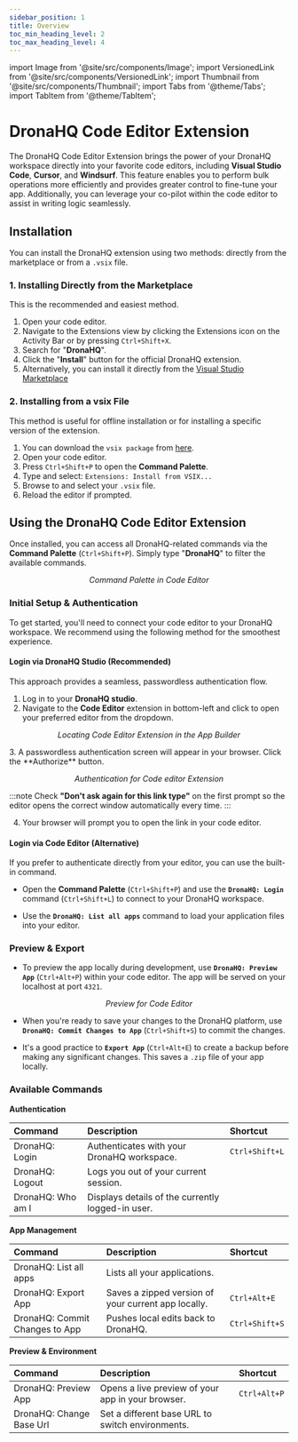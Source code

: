 ```yaml
---
sidebar_position: 1
title: Overview
toc_min_heading_level: 2
toc_max_heading_level: 4
---
```

import Image from '@site/src/components/Image';
import VersionedLink from '@site/src/components/VersionedLink';
import Thumbnail from '@site/src/components/Thumbnail';
import Tabs from '@theme/Tabs';
import TabItem from '@theme/TabItem';


# DronaHQ Code Editor Extension

The DronaHQ Code Editor Extension brings the power of your DronaHQ workspace directly into your favorite code editors, including **Visual Studio Code**, **Cursor**, and **Windsurf**. This feature enables you to perform bulk operations more efficiently and provides greater control to fine-tune your app. Additionally, you can leverage your co-pilot within the code editor to assist in writing logic seamlessly.

## Installation

You can install the DronaHQ extension using two methods: directly from the marketplace or from a `.vsix` file.

### 1. Installing Directly from the Marketplace

This is the recommended and easiest method.

1.  Open your code editor.
2.  Navigate to the Extensions view by clicking the Extensions icon on the Activity Bar or by pressing `Ctrl+Shift+X`.
3.  Search for "**DronaHQ**".
4.  Click the "**Install**" button for the official DronaHQ extension.
5.  Alternatively, you can install it directly from the [Visual Studio Marketplace](https://marketplace.visualstudio.com/items?itemName=DronaHQ.dronahq-prod)

### 2. Installing from a vsix File

This method is useful for offline installation or for installing a specific version of the extension.

1. You can download the `vsix package` from [here](https://tinyurl.com/dronahq-extension).
2.  Open your code editor.
3.  Press `Ctrl+Shift+P` to open the **Command Palette**.
4.  Type and select: `Extensions: Install from VSIX...`
5.  Browse to and select your `.vsix` file.
6.  Reload the editor if prompted.




## Using the DronaHQ Code Editor Extension

Once installed, you can access all DronaHQ-related commands via the **Command Palette** (`Ctrl+Shift+P`). Simply type "**DronaHQ**" to filter the available commands.

<figure>
  <Thumbnail src="/img/code-editor-extension/dronahq-commands.png" alt="Command Palette in Code Editor" />
  <figcaption align = "center"><i>Command Palette in Code Editor</i></figcaption>
</figure>



### Initial Setup & Authentication

To get started, you'll need to connect your code editor to your DronaHQ workspace. We recommend using the following method for the smoothest experience.

#### Login via DronaHQ Studio (Recommended)

This approach provides a seamless, passwordless authentication flow.

1.  Log in to your **DronaHQ studio**.
2.  Navigate to the **Code Editor** extension in bottom-left and click to open your preferred editor from the dropdown.
<figure>
  <Thumbnail src="/img/code-editor-extension/extension-in-app-builder.png" alt="Locating Code Editor Extension in the App Builder" />
  <figcaption align = "center"><i>Locating Code Editor Extension in the App Builder</i></figcaption>
</figure>
3.  A passwordless authentication screen will appear in your browser. Click the **Authorize** button.
<figure>
  <Thumbnail src="/img/code-editor-extension/authorize.png" alt="Authentication for Code editor Extension" />
  <figcaption align = "center"><i>Authentication for Code editor Extension</i></figcaption>
</figure>

:::note 
Check **"Don't ask again for this link type"** on the first prompt so the editor opens the correct window automatically every time.
:::

4.  Your browser will prompt you to open the link in your code editor.

#### Login via Code Editor (Alternative)

If you prefer to authenticate directly from your editor, you can use the built-in command.

* Open the **Command Palette** (`Ctrl+Shift+P`) and use the **`DronaHQ: Login`** command (`Ctrl+Shift+L`) to connect to your DronaHQ workspace.

* Use the **`DronaHQ: List all apps`** command to load your application files into your editor.

### Preview & Export

* To preview the app locally during development, use **`DronaHQ: Preview App`** (`Ctrl+Alt+P`) within your code editor. The app will be served on your localhost at port `4321`.

<figure>
  <Thumbnail src="/img/code-editor-extension/preview.png" alt="Preview for Code Editor" />
  <figcaption align = "center"><i>Preview for Code Editor</i></figcaption>
</figure>

* When you're ready to save your changes to the DronaHQ platform, use **`DronaHQ: Commit Changes to App`** (`Ctrl+Shift+S`) to commit the changes.

* It's a good practice to **`Export App`** (`Ctrl+Alt+E`) to create a backup before making any significant changes. This saves a `.zip` file of your app locally.

###  Available Commands



 **Authentication** 

| Command | Description | Shortcut |
 |:---------|:--------|:----------------|
| DronaHQ: Login | Authenticates with your DronaHQ workspace. | `Ctrl+Shift+L` |
| DronaHQ: Logout | Logs you out of your current session. | |
| DronaHQ: Who am I | Displays details of the currently logged-in user. | |

 **App Management** 

| Command | Description | Shortcut |
 |:--------- |:--------|:----------------|
| DronaHQ: List all apps | Lists all your applications. | |
| DronaHQ: Export App | Saves a zipped version of your current app locally. | `Ctrl+Alt+E` |
| DronaHQ: Commit Changes to App | Pushes local edits back to DronaHQ. | `Ctrl+Shift+S` |

 **Preview & Environment** 

| Command | Description | Shortcut |
 |:---------|:--------|:----------------|
| DronaHQ: Preview App | Opens a live preview of your app in your browser. | `Ctrl+Alt+P` |
| DronaHQ: Change Base Url | Set a different base URL to switch environments. | |